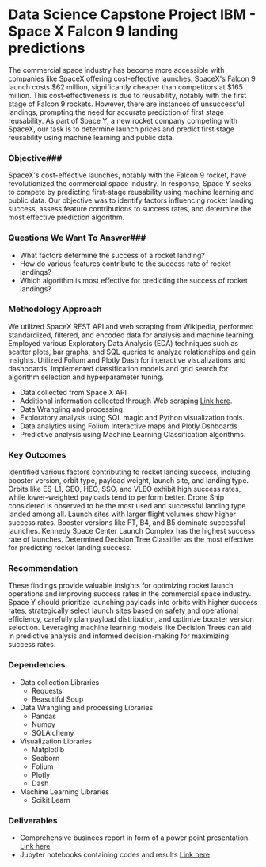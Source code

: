 <h1> Data Science Capstone Project IBM - Space X Falcon 9 landing predictions </h1>


The commercial space industry has become more accessible with companies like SpaceX offering cost-effective launches. SpaceX's Falcon 9 launch costs $62 million, significantly cheaper than competitors at $165 million. This cost-effectiveness is due to reusability, notably with the first stage of Falcon 9 rockets. However, there are instances of unsuccessful landings, prompting the need for accurate prediction of first stage reusability. As part of Space Y, a new rocket company competing with SpaceX, our task is to determine launch prices and predict first stage reusability using machine learning and public data.

### Objective###
SpaceX's cost-effective launches, notably with the Falcon 9 rocket, have revolutionized the commercial space industry. In response, Space Y seeks to compete by predicting first-stage reusability using machine learning and public data. Our objective was to identify factors influencing rocket landing success, assess feature contributions to success rates, and determine the most effective prediction algorithm.

### Questions We Want To Answer###
* What factors determine the success of a rocket landing?
* How do various features contribute to the success rate of rocket landings?
* Which algorithm is most effective for predicting the success of rocket landings?

### Methodology Approach ###
We utilized SpaceX REST API and web scraping from Wikipedia, performed standardized, filtered, and encoded data for analysis and machine learning. Employed various Exploratory Data Analysis (EDA) techniques such as scatter plots, bar graphs, and SQL queries to analyze relationships and gain insights. Utilized Folium and Plotly Dash for interactive visualizations and dashboards. Implemented classification models and grid search for algorithm selection and hyperparameter tuning.

* Data collected from Space X API 
* Additional information collected through Web scraping [Link here](https://en.wikipedia.org/wiki/List_of_Falcon_9_and_Falcon_Heavy_launches_(2010%E2%80%932019)). 
* Data Wrangling and processing
* Exploratory analysis using SQL magic and Python visualization tools.
* Data analytics using Folium Interactive maps and Plotly Dshboards
* Predictive analysis using Machine Learning Classification algorithms.
  
### Key Outcomes ###
Identified various factors contributing to rocket landing success, including booster version, orbit type, payload weight, launch site, and landing type. Orbits like ES-L1, GEO, HEO, SSO, and VLEO exhibit high success rates, while lower-weighted payloads tend to perform better. Drone Ship considered is observed to be the most used and successful landing type landed among all.
Launch sites with larger flight volumes show higher success rates. Booster versions like FT, B4, and B5 dominate successful launches. Kennedy Space Center Launch Complex has the highest success rate of launches.  Determined Decision Tree Classifier as the most effective for predicting rocket landing success.

### Recommendation ###

These findings provide valuable insights for optimizing rocket launch operations and improving success rates in the commercial space industry. Space Y should prioritize launching payloads into orbits with higher success rates, strategically select launch sites based on safety and operational efficiency, carefully plan payload distribution, and optimize booster version selection. Leveraging machine learning models like Decision Trees can aid in predictive analysis and informed decision-making for maximizing success rates.

### Dependencies ###
* Data collection Libraries
    * Requests
    * Beasutiful Soup
* Data Wrangling and processing Libraries
    * Pandas
    * Numpy
    * SQLAlchemy
* Visualization Libraries
    * Matplotlib
    * Seaborn
    * Folium
    * Plotly
    * Dash
* Machine Learning Libraries
    * Scikit Learn

### Deliverables ###
* Comprehensive businees report in form of a power point presentation. [Link here]([https://en.wikipedia.org/wiki/List_of_Falcon_9_and_Falcon_Heavy_launches_(2010%E2%80%932019](https://github.com/NimraZeeshan/Capstone-Project-Falcon-9-Spaace-X/blob/main/Week%205/ds-capstone-final%20(11-03-24).pdf))) 
* Jupyter notebooks containing codes and results [Link here]([https://en.wikipedia.org/wiki/List_of_Falcon_9_and_Falcon_Heavy_launches_(2010%E2%80%932019](https://github.com/NimraZeeshan/Capstone-Project-Falcon-9-Spaace-X/blob/main/Week%205/ds-capstone-final%20(11-03-24).pdf](https://github.com/NimraZeeshan/Capstone-Project-Falcon-9-Spaace-X/tree/main)https://github.com/NimraZeeshan/Capstone-Project-Falcon-9-Spaace-X/tree/main))) 

